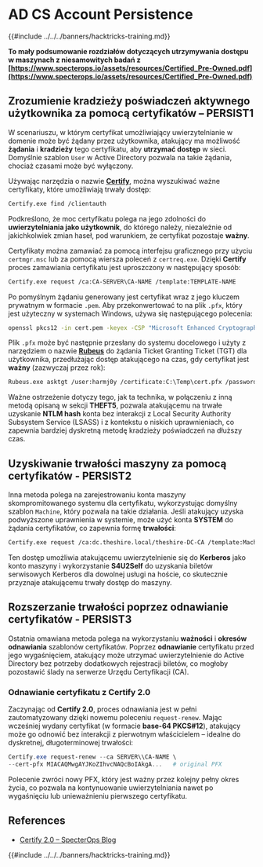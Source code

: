 # AD CS Account Persistence

{{#include ../../../banners/hacktricks-training.md}}

**To mały podsumowanie rozdziałów dotyczących utrzymywania dostępu w maszynach z niesamowitych badań z [https://www.specterops.io/assets/resources/Certified_Pre-Owned.pdf](https://www.specterops.io/assets/resources/Certified_Pre-Owned.pdf)**

## **Zrozumienie kradzieży poświadczeń aktywnego użytkownika za pomocą certyfikatów – PERSIST1**

W scenariuszu, w którym certyfikat umożliwiający uwierzytelnianie w domenie może być żądany przez użytkownika, atakujący ma możliwość **żądania** i **kradzieży** tego certyfikatu, aby **utrzymać dostęp** w sieci. Domyślnie szablon `User` w Active Directory pozwala na takie żądania, chociaż czasami może być wyłączony.

Używając narzędzia o nazwie [**Certify**](https://github.com/GhostPack/Certify), można wyszukiwać ważne certyfikaty, które umożliwiają trwały dostęp:
```bash
Certify.exe find /clientauth
```
Podkreślono, że moc certyfikatu polega na jego zdolności do **uwierzytelniania jako użytkownik**, do którego należy, niezależnie od jakichkolwiek zmian haseł, pod warunkiem, że certyfikat pozostaje **ważny**.

Certyfikaty można zamawiać za pomocą interfejsu graficznego przy użyciu `certmgr.msc` lub za pomocą wiersza poleceń z `certreq.exe`. Dzięki **Certify** proces zamawiania certyfikatu jest uproszczony w następujący sposób:
```bash
Certify.exe request /ca:CA-SERVER\CA-NAME /template:TEMPLATE-NAME
```
Po pomyślnym żądaniu generowany jest certyfikat wraz z jego kluczem prywatnym w formacie `.pem`. Aby przekonwertować to na plik `.pfx`, który jest użyteczny w systemach Windows, używa się następującego polecenia:
```bash
openssl pkcs12 -in cert.pem -keyex -CSP "Microsoft Enhanced Cryptographic Provider v1.0" -export -out cert.pfx
```
Plik `.pfx` może być następnie przesłany do systemu docelowego i użyty z narzędziem o nazwie [**Rubeus**](https://github.com/GhostPack/Rubeus) do żądania Ticket Granting Ticket (TGT) dla użytkownika, przedłużając dostęp atakującego na czas, gdy certyfikat jest **ważny** (zazwyczaj przez rok):
```bash
Rubeus.exe asktgt /user:harmj0y /certificate:C:\Temp\cert.pfx /password:CertPass!
```
Ważne ostrzeżenie dotyczy tego, jak ta technika, w połączeniu z inną metodą opisaną w sekcji **THEFT5**, pozwala atakującemu na trwałe uzyskanie **NTLM hash** konta bez interakcji z Local Security Authority Subsystem Service (LSASS) i z kontekstu o niskich uprawnieniach, co zapewnia bardziej dyskretną metodę kradzieży poświadczeń na dłuższy czas.

## **Uzyskiwanie trwałości maszyny za pomocą certyfikatów - PERSIST2**

Inna metoda polega na zarejestrowaniu konta maszyny skompromitowanego systemu dla certyfikatu, wykorzystując domyślny szablon `Machine`, który pozwala na takie działania. Jeśli atakujący uzyska podwyższone uprawnienia w systemie, może użyć konta **SYSTEM** do żądania certyfikatów, co zapewnia formę **trwałości**:
```bash
Certify.exe request /ca:dc.theshire.local/theshire-DC-CA /template:Machine /machine
```
Ten dostęp umożliwia atakującemu uwierzytelnienie się do **Kerberos** jako konto maszyny i wykorzystanie **S4U2Self** do uzyskania biletów serwisowych Kerberos dla dowolnej usługi na hoście, co skutecznie przyznaje atakującemu trwały dostęp do maszyny.

## **Rozszerzanie trwałości poprzez odnawianie certyfikatów - PERSIST3**

Ostatnia omawiana metoda polega na wykorzystaniu **ważności** i **okresów odnawiania** szablonów certyfikatów. Poprzez **odnawianie** certyfikatu przed jego wygaśnięciem, atakujący może utrzymać uwierzytelnienie do Active Directory bez potrzeby dodatkowych rejestracji biletów, co mogłoby pozostawić ślady na serwerze Urzędu Certyfikacji (CA).

### Odnawianie certyfikatu z Certify 2.0

Zaczynając od **Certify 2.0**, proces odnawiania jest w pełni zautomatyzowany dzięki nowemu poleceniu `request-renew`. Mając wcześniej wydany certyfikat (w formacie **base-64 PKCS#12**), atakujący może go odnowić bez interakcji z pierwotnym właścicielem – idealne do dyskretnej, długoterminowej trwałości:
```powershell
Certify.exe request-renew --ca SERVER\\CA-NAME \
--cert-pfx MIACAQMwgAYJKoZIhvcNAQcBoIAkgA...   # original PFX
```
Polecenie zwróci nowy PFX, który jest ważny przez kolejny pełny okres życia, co pozwala na kontynuowanie uwierzytelniania nawet po wygaśnięciu lub unieważnieniu pierwszego certyfikatu.

## References

- [Certify 2.0 – SpecterOps Blog](https://specterops.io/blog/2025/08/11/certify-2-0/)

{{#include ../../../banners/hacktricks-training.md}}
